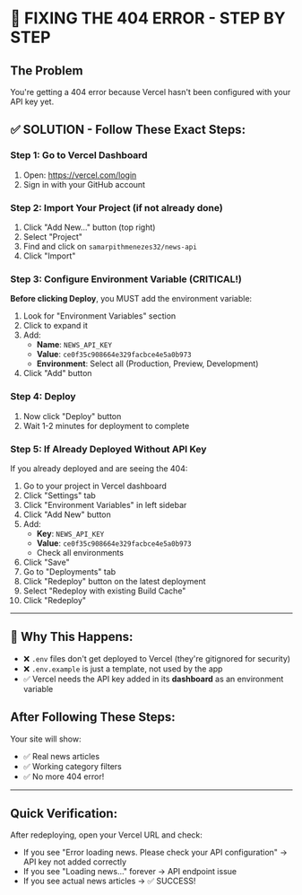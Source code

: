 # 🔴 FIXING THE 404 ERROR - STEP BY STEP

## The Problem
You're getting a 404 error because Vercel hasn't been configured with your API key yet.

## ✅ SOLUTION - Follow These Exact Steps:

### Step 1: Go to Vercel Dashboard
1. Open: https://vercel.com/login
2. Sign in with your GitHub account

### Step 2: Import Your Project (if not already done)
1. Click "Add New..." button (top right)
2. Select "Project"
3. Find and click on `samarpithmenezes32/news-api`
4. Click "Import"

### Step 3: Configure Environment Variable (CRITICAL!)
**Before clicking Deploy**, you MUST add the environment variable:

1. Look for "Environment Variables" section
2. Click to expand it
3. Add:
   - **Name**: `NEWS_API_KEY`
   - **Value**: `ce0f35c908664e329facbce4e5a0b973`
   - **Environment**: Select all (Production, Preview, Development)
4. Click "Add" button

### Step 4: Deploy
1. Now click "Deploy" button
2. Wait 1-2 minutes for deployment to complete

### Step 5: If Already Deployed Without API Key
If you already deployed and are seeing the 404:

1. Go to your project in Vercel dashboard
2. Click "Settings" tab
3. Click "Environment Variables" in left sidebar
4. Click "Add New" button
5. Add:
   - **Key**: `NEWS_API_KEY`
   - **Value**: `ce0f35c908664e329facbce4e5a0b973`
   - Check all environments
6. Click "Save"
7. Go to "Deployments" tab
8. Click "Redeploy" button on the latest deployment
9. Select "Redeploy with existing Build Cache"
10. Click "Redeploy"

---

## 🎯 Why This Happens:

- ❌ `.env` files don't get deployed to Vercel (they're gitignored for security)
- ❌ `.env.example` is just a template, not used by the app
- ✅ Vercel needs the API key added in its **dashboard** as an environment variable

## After Following These Steps:

Your site will show:
- ✅ Real news articles
- ✅ Working category filters
- ✅ No more 404 error!

---

## Quick Verification:
After redeploying, open your Vercel URL and check:
- If you see "Error loading news. Please check your API configuration" → API key not added correctly
- If you see "Loading news..." forever → API endpoint issue
- If you see actual news articles → ✅ SUCCESS!
